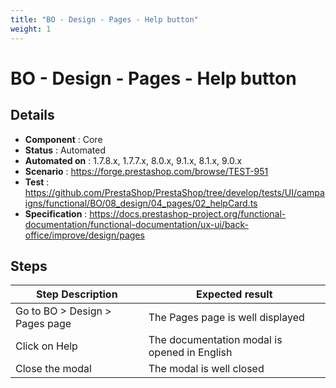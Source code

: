 ```yaml
---
title: "BO - Design - Pages - Help button"
weight: 1
---
```


# BO - Design - Pages - Help button
## Details
* **Component** : Core
* **Status** : Automated
* **Automated on** : 1.7.8.x, 1.7.7.x, 8.0.x, 9.1.x, 8.1.x, 9.0.x
* **Scenario** : https://forge.prestashop.com/browse/TEST-951
* **Test** : https://github.com/PrestaShop/PrestaShop/tree/develop/tests/UI/campaigns/functional/BO/08_design/04_pages/02_helpCard.ts
* **Specification** : https://docs.prestashop-project.org/functional-documentation/functional-documentation/ux-ui/back-office/improve/design/pages

## Steps
| Step Description | Expected result |
| ----- | ----- |
| Go to BO > Design > Pages page | The Pages page is well displayed |
| Click on Help | The documentation modal is opened in English |
| Close the modal | The modal is well closed |
